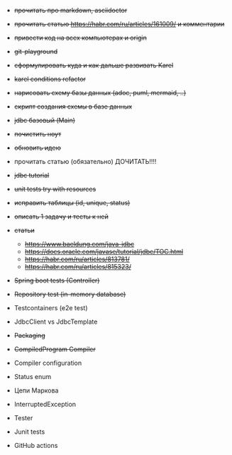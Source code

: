 * ~~прочитать про markdown, asciidoctor~~
* ~~прочитать статью https://habr.com/ru/articles/161009/ и комментарии~~
* ~~привести код на всех компьютерах и origin~~ 
* ~~git-playground~~
* ~~сформулировать куда и как дальше развивать Karel~~
* ~~karel conditions refactor~~


* ~~нарисовать схему базы данных (adoc, puml, mermaid, ..)~~
* ~~скрипт создания схемы в базе данных~~ 
* ~~jdbc базовый (Main)~~
* ~~почистить ноут~~
* ~~обновить идею~~
* прочитать статью (обязательно) ДОЧИТАТЬ!!!!


* ~~jdbc tutorial~~
* ~~unit tests try with resources~~
* ~~исправить таблицы (id, unique, status)~~
* ~~описать 1 задачу и тесты к ней~~
* ~~статьи~~
  * ~~https://www.baeldung.com/java-jdbc~~
  * ~~https://docs.oracle.com/javase/tutorial/jdbc/TOC.html~~
  * ~~https://habr.com/ru/articles/813781/~~
  * ~~https://habr.com/ru/articles/815323/~~


* ~~Spring boot tests (Controller)~~
* ~~Repository test (in-memory database)~~
* Testcontainers (e2e test)
* JdbcClient vs JdbcTemplate
* ~~Packaging~~

* ~~CompiledProgram Compiler~~
* Compiler configuration
* Status enum
* Цепи Маркова
* InterruptedException
* Tester
* Junit tests
* GitHub actions












